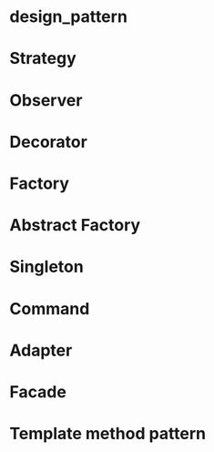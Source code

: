 # design_pattern

# Strategy

# Observer

# Decorator

# Factory

# Abstract Factory

# Singleton

# Command

# Adapter

# Facade

# Template method pattern